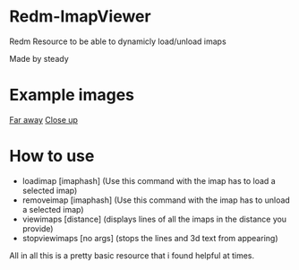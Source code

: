 # Redm-ImapViewer
Redm Resource to be able to dynamicly load/unload imaps

Made by steady

# Example images

[Far away](https://i.imgur.com/a9VHGXR.jpg)
[Close up](https://i.imgur.com/KUi2nLv.jpg)

# How to use

- loadimap [imaphash] (Use this command with the imap has to load a selected imap)
- removeimap [imaphash] (Use this command with the imap has to unload a selected imap)
- viewimaps [distance] (displays lines of all the imaps in the distance you provide)
- stopviewimaps [no args] (stops the lines and 3d text from appearing)

All in all this is a pretty basic resource that i found helpful at times.